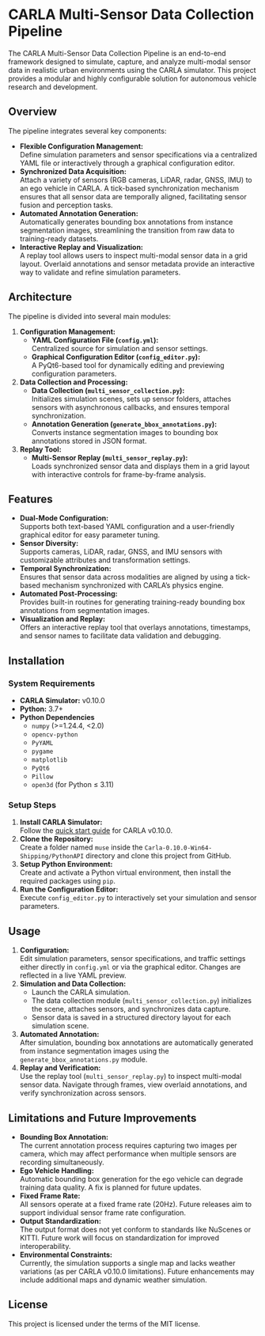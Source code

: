 # CARLA Multi-Sensor Data Collection Pipeline

The CARLA Multi-Sensor Data Collection Pipeline is an end-to-end framework designed to simulate, capture, and analyze multi-modal sensor data in realistic urban environments using the CARLA simulator. This project provides a modular and highly configurable solution for autonomous vehicle research and development.

## Overview

The pipeline integrates several key components:

- **Flexible Configuration Management:**  
  Define simulation parameters and sensor specifications via a centralized YAML file or interactively through a graphical configuration editor.
- **Synchronized Data Acquisition:**  
  Attach a variety of sensors (RGB cameras, LiDAR, radar, GNSS, IMU) to an ego vehicle in CARLA. A tick-based synchronization mechanism ensures that all sensor data are temporally aligned, facilitating sensor fusion and perception tasks.
- **Automated Annotation Generation:**  
  Automatically generates bounding box annotations from instance segmentation images, streamlining the transition from raw data to training-ready datasets.
- **Interactive Replay and Visualization:**  
  A replay tool allows users to inspect multi-modal sensor data in a grid layout. Overlaid annotations and sensor metadata provide an interactive way to validate and refine simulation parameters.

## Architecture

The pipeline is divided into several main modules:
1. **Configuration Management:**  
   - **YAML Configuration File (`config.yml`):**  
     Centralized source for simulation and sensor settings.
   - **Graphical Configuration Editor (`config_editor.py`):**  
     A PyQt6-based tool for dynamically editing and previewing configuration parameters.
2. **Data Collection and Processing:**  
   - **Data Collection (`multi_sensor_collection.py`):**  
     Initializes simulation scenes, sets up sensor folders, attaches sensors with asynchronous callbacks, and ensures temporal synchronization.
   - **Annotation Generation (`generate_bbox_annotations.py`):**  
     Converts instance segmentation images to bounding box annotations stored in JSON format.
3. **Replay Tool:**  
   - **Multi-Sensor Replay (`multi_sensor_replay.py`):**  
     Loads synchronized sensor data and displays them in a grid layout with interactive controls for frame-by-frame analysis.

## Features

- **Dual-Mode Configuration:**  
  Supports both text-based YAML configuration and a user-friendly graphical editor for easy parameter tuning.
- **Sensor Diversity:**  
  Supports cameras, LiDAR, radar, GNSS, and IMU sensors with customizable attributes and transformation settings.
- **Temporal Synchronization:**  
  Ensures that sensor data across modalities are aligned by using a tick-based mechanism synchronized with CARLA’s physics engine.
- **Automated Post-Processing:**  
  Provides built-in routines for generating training-ready bounding box annotations from segmentation images.
- **Visualization and Replay:**  
  Offers an interactive replay tool that overlays annotations, timestamps, and sensor names to facilitate data validation and debugging.

## Installation

### System Requirements

- **CARLA Simulator:** v0.10.0  
- **Python:** 3.7+
- **Python Dependencies**
    - `numpy` (>=1.24.4, <2.0)
    - `opencv-python`
    - `PyYAML`
    - `pygame`
    - `matplotlib`
    - `PyQt6`
    - `Pillow`
    - `open3d` (for Python ≤ 3.11)

### Setup Steps

1. **Install CARLA Simulator:**  
   Follow the [quick start guide](https://carla-ue5.readthedocs.io/en/latest/start_quickstart/) for CARLA v0.10.0.
2. **Clone the Repository:**  
   Create a folder named `muse` inside the `Carla-0.10.0-Win64-Shipping/PythonAPI` directory and clone this project from GitHub.
3. **Setup Python Environment:**  
   Create and activate a Python virtual environment, then install the required packages using `pip`.
4. **Run the Configuration Editor:**  
   Execute `config_editor.py` to interactively set your simulation and sensor parameters.

## Usage

1. **Configuration:**  
   Edit simulation parameters, sensor specifications, and traffic settings either directly in `config.yml` or via the graphical editor. Changes are reflected in a live YAML preview.
2. **Simulation and Data Collection:**  
   - Launch the CARLA simulation.
   - The data collection module (`multi_sensor_collection.py`) initializes the scene, attaches sensors, and synchronizes data capture.
   - Sensor data is saved in a structured directory layout for each simulation scene.
3. **Automated Annotation:**  
   After simulation, bounding box annotations are automatically generated from instance segmentation images using the `generate_bbox_annotations.py` module.
4. **Replay and Verification:**  
   Use the replay tool (`multi_sensor_replay.py`) to inspect multi-modal sensor data. Navigate through frames, view overlaid annotations, and verify synchronization across sensors.

## Limitations and Future Improvements

- **Bounding Box Annotation:**  
  The current annotation process requires capturing two images per camera, which may affect performance when multiple sensors are recording simultaneously.
- **Ego Vehicle Handling:**  
  Automatic bounding box generation for the ego vehicle can degrade training data quality. A fix is planned for future updates.
- **Fixed Frame Rate:**  
  All sensors operate at a fixed frame rate (20Hz). Future releases aim to support individual sensor frame rate configuration.
- **Output Standardization:**  
  The output format does not yet conform to standards like NuScenes or KITTI. Future work will focus on standardization for improved interoperability.
- **Environmental Constraints:**  
  Currently, the simulation supports a single map and lacks weather variations (as per CARLA v0.10.0 limitations). Future enhancements may include additional maps and dynamic weather simulation.

## License

This project is licensed under the terms of the MIT license.
